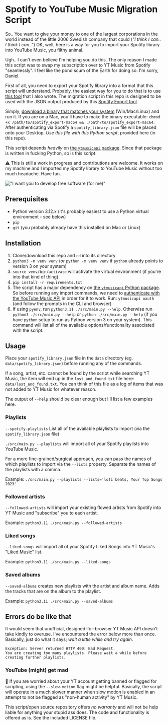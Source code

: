# Spotify to YouTube Music Migration Script

So.. You want to give your money to one of the largest corporations in the world instead of the little 2006 Swedish company that could (_"I think I can.. I think I can.."_) OK, well, here is a way for you to import your Spotify library into YouTube Music, you filthy animal.

Ugh.. I can't even believe I'm helping you do this. The only reason I made this script was to swap my subscription over to YT Music from Spotify "seamlessly". I feel like the pond scum of the Earth for doing so. I'm sorry, Daniel.

First of all, you need to export your Spotify library into a format that this script will understand. Probably, the easiest way for you to do that is to use [this tool](https://github.com/jonathanbell/spotify_export) that I also wrote. The migration script in this repo is designed to be used with the JSON output produced by this [Spotify Export tool](https://github.com/jonathanbell/spotify_export).

Simply, [download a binary that matches your system](https://github.com/jonathanbell/spotify_export/releases) (Win/Mac/Linux) and run it. If you are on a Mac, you'll have to make the binary executable: `chmod +x /path/to/spotify_export-mac64 && ./path/to/spotify_export-mac64`. After authenticating via Spotify a `spotify_library.json` file will be placed onto your Desktop. _Use this file with this Python script_, provided here (in this repo).

This script depends _heavily_ on [the `ytmusicapi` package](https://github.com/sigma67/ytmusicapi). Since that package is written in fucking Python, so is this script.

⚠️ This is still a work in progress and contributions are welcome. It works on my machine and I imported my Spotify library to YouTube Music without too much headache. Have fun.

!["I want you to develop free software (for me)"](https://miro.medium.com/v2/resize:fit:751/1*0zSv0aE2Whxf0ecf1PGRuw.jpeg)

## Prerequisites

- Python version 3.12.x (it's probably easiest to use a Python virtual environment - see below)
- `pip`
- `git` (you probably already have this installed on Mac or Linux)

## Installation

1. Clone/download this repo and `cd` into its directory
1. `python3 -m venv venv` (_or_ `python -m venv venv` if `python` already points to version 3 on your system)
1. `source venv/bin/activate` will activate the virtual environment (if you're into that kind of thing)
1. `pip install -r requirements.txt`
1. The script has a major dependency on [the `ytmusicapi` Python package](https://github.com/sigma67/ytmusicapi?tab=readme-ov-file). So before running any import commands, we need to [authenticate with the YouTube Music API](https://ytmusicapi.readthedocs.io/en/stable/setup/oauth.html) in order for it to work. Run: `ytmusicapi oauth` (and follow the prompts in the CLI and browser)
1. If using `pyenv`, run `python3.11 ./src/main.py --help`. Otherwise run `python3 ./src/main.py --help` or `python ./src/main.py --help` (if you have `python` setup to run as Python version 3 on your system). This command will list all of the available options/functionality associated with the script.

## Usage

Place your `spotify_library.json` file in the `data` directory (eg. `data/spotify_library.json`) before running any of the commands.

If a song, artist, etc. cannot be found by the script while searching YT Music, the item will end up in the `lost_and_found.txt` file here: `data/lost_and_found.txt`. You can think of this file as a log of items that was not added to YT Music for whatever reason.

The output of `--help` should be clear enough but I'll list a few examples here.

### Playlists

`--spotify-playlists` List all of the available playlists to import (via the `spotify_library.json` file)

`./src/main.py --playlists` will import all of your Spotify playlists into YouTube Music.

For a more fine-grained/surgical approach, you can pass the names of which playlists to import via the `--lists` property. Separate the names of the playlists with a comma.

Example: `./src/main.py --playlists --lists='lofi beats, Your Top Songs 2023'`

### Followed artists

`--followed-artists` will import your existing flowed artists from Spotify into YT Music and "subscribe" you to each artist.

Example: `python3.11 ./src/main.py --followed-artists`

### Liked songs

`--liked-songs` will import all of your Spotify Liked Songs into YT Music's "Liked Music" list.

Example: `python3.11 ./src/main.py --liked-songs`

### Saved albums

`--saved-albums` creates new playlists with the artist and album name. Adds the tracks that are on the album to the playlist.

Example: `python3.11 ./src/main.py --saved-albums`

## Errors do be like that

It would seem that unofficial, designed-for-browser YT Music API doesn't take kindly to overuse. I've encountered the error below more than once. Basically, just do what it says; _wait a little while and try again_.

```plaintext
Exception: Server returned HTTP 400: Bad Request.
You are creating too many playlists. Please wait a while before creating further playlists.
```

### YouTube (might) get mad

🚨 If you are worried about your YT account getting banned or flagged for scripting, using the `--slow-motion` flag might be helpful. Basically, the script will operate in a much slower manner when slow motion is enabled in an attempt to not be flagged as "non-human activity" by YT Music.

This script/open source repository offers _no warranty_ and will not be help liable for anything your stupid ass does. The code and functionality is offered as is. See the included LICENSE file.
